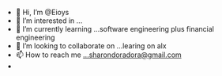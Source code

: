 - 👋 Hi, I’m @Eioys
- 👀 I’m interested in ... 
- 🌱 I’m currently learning ...software engineering plus financial engineering
- 💞️ I’m looking to collaborate on ...learing on alx
- 📫 How to reach me ...sharondoradora@gmail.com
-
<!---
Eioys/Eioys is a ✨ special ✨ repository because its `README.md` (this file) appears on your GitHub profile.
You can click the Preview link to take a look at your changes.
--->
